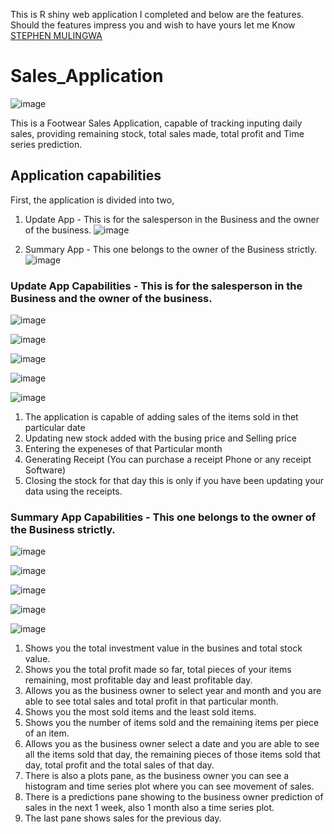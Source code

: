 This is R shiny web application I completed and below are the features. Should the features impress you and wish to have yours let me Know [STEPHEN MULINGWA](https://www.linkedin.com/in/stephen-mulingwa-105522205/)

# Sales_Application

![image](https://github.com/user-attachments/assets/e86fa4c5-3b9e-4b2c-a446-41ce8b6d7bc2)

This is a Footwear Sales Application, capable of tracking  inputing daily sales, providing remaining stock, total sales made, total profit and Time series prediction.

## Application capabilities
First, the application is divided into two,
1. Update App - This is for the salesperson in the Business and the owner of the business.
![image](https://github.com/user-attachments/assets/5048d032-467a-42d4-97b9-b94f502621b1)

2. Summary App - This one belongs to the owner of the Business strictly.
![image](https://github.com/user-attachments/assets/3b55ada9-a2eb-4aaa-9f5e-897fa8ef2190)


### Update App Capabilities - This is for the salesperson in the Business and the owner of the business.

![image](https://github.com/user-attachments/assets/ef5a8177-f4fe-4d59-8e92-abcbaa46bd1e)

![image](https://github.com/user-attachments/assets/bdcad686-4e21-4615-ad1b-1921e4dc86cf)

![image](https://github.com/user-attachments/assets/69870d60-866e-43f5-874e-d01bc691a989)

![image](https://github.com/user-attachments/assets/691090d3-e298-4140-89a7-a43f90a14227)

![image](https://github.com/user-attachments/assets/d0419739-f9e4-4709-a174-18796847904a)

1. The application is capable of adding sales of the items sold in thet particular date
2. Updating new stock added with the busing price and Selling price
3. Entering the expeneses of that Particular month
4. Generating Receipt (You can purchase a receipt Phone or  any receipt Software)
5. Closing the stock for that day this is only if you have been updating your data using the receipts.

### Summary App Capabilities - This one belongs to the owner of the Business strictly.

![image](https://github.com/user-attachments/assets/cbfaba49-124d-4e17-a423-bd96f47c5d2f)

![image](https://github.com/user-attachments/assets/2f3da876-2d1f-480d-b355-f4f9eab7cf48)

![image](https://github.com/user-attachments/assets/ddbbcfd3-4380-4698-9397-c822ec2402cc)

![image](https://github.com/user-attachments/assets/5f97ca4e-3c40-4710-a5e5-d323fe021701)

![image](https://github.com/user-attachments/assets/d1e5fd37-8b5d-4b04-bd2d-9401b0680a4c)

1. Shows you the total investment value in the busines and total stock value.
2. Shows you the total profit made so far, total pieces of your items remaining, most profitable day and least profitable day.
3. Allows you as the business owner to select year and month and you are able to see total sales and total profit in that particular month.
4. Shows you the most sold items and the least sold items.
5. Shows you the number of items sold and the remaining items per piece of an item.
6. Allows you as the business owner select a date and you are able to see all the items sold that day, the remaining pieces of those items sold that day, total profit and the total sales of that day.
7. There is also a plots pane, as the business owner you can see a histogram and time series plot where you can see movement of sales.
8. There is a predictions pane showing to the business owner prediction of sales in the next 1 week, also 1 month also a time series plot.
9. The last pane shows sales for the previous day.
